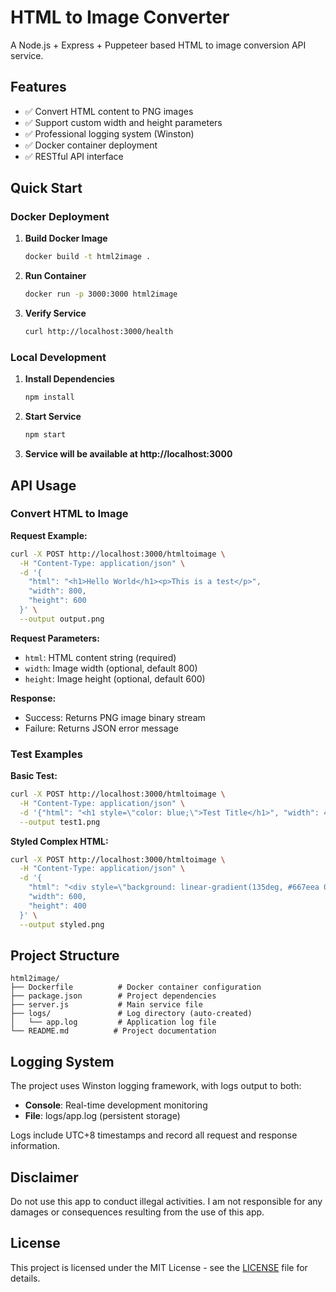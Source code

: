 # HTML to Image Converter

A Node.js + Express + Puppeteer based HTML to image conversion API service.

## Features

- ✅ Convert HTML content to PNG images
- ✅ Support custom width and height parameters
- ✅ Professional logging system (Winston)
- ✅ Docker container deployment
- ✅ RESTful API interface

## Quick Start

### Docker Deployment

1. **Build Docker Image**
   ```bash
   docker build -t html2image .
   ```

2. **Run Container**
   ```bash
   docker run -p 3000:3000 html2image
   ```

3. **Verify Service**
   ```bash
   curl http://localhost:3000/health
   ```

### Local Development

1. **Install Dependencies**
   ```bash
   npm install
   ```

2. **Start Service**
   ```bash
   npm start
   ```

3. **Service will be available at http://localhost:3000**

## API Usage

### Convert HTML to Image

**Request Example:**
```bash
curl -X POST http://localhost:3000/htmltoimage \
  -H "Content-Type: application/json" \
  -d '{
    "html": "<h1>Hello World</h1><p>This is a test</p>",
    "width": 800,
    "height": 600
  }' \
  --output output.png
```

**Request Parameters:**
- `html`: HTML content string (required)
- `width`: Image width (optional, default 800)
- `height`: Image height (optional, default 600)

**Response:**
- Success: Returns PNG image binary stream
- Failure: Returns JSON error message

### Test Examples

**Basic Test:**
```bash
curl -X POST http://localhost:3000/htmltoimage \
  -H "Content-Type: application/json" \
  -d '{"html": "<h1 style=\"color: blue;\">Test Title</h1>", "width": 400, "height": 200}' \
  --output test1.png
```

**Styled Complex HTML:**
```bash
curl -X POST http://localhost:3000/htmltoimage \
  -H "Content-Type: application/json" \
  -d '{
    "html": "<div style=\"background: linear-gradient(135deg, #667eea 0%, #764ba2 100%); padding: 40px; border-radius: 10px; color: white; font-family: Arial, sans-serif;\"><h1>Beautiful Gradient</h1><p>This is a styled HTML content</p></div>",
    "width": 600,
    "height": 400
  }' \
  --output styled.png
```

## Project Structure

```
html2image/
├── Dockerfile          # Docker container configuration
├── package.json        # Project dependencies
├── server.js           # Main service file
├── logs/               # Log directory (auto-created)
│   └── app.log         # Application log file
└── README.md          # Project documentation
```

## Logging System

The project uses Winston logging framework, with logs output to both:
- **Console**: Real-time development monitoring
- **File**: logs/app.log (persistent storage)

Logs include UTC+8 timestamps and record all request and response information.

## Disclaimer

Do not use this app to conduct illegal activities. I am not responsible for any damages or consequences resulting from the use of this app.

## License
This project is licensed under the MIT License - see the [LICENSE](LICENSE) file for details.

